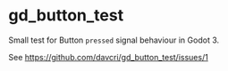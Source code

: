 # gd_button_test

Small test for Button `pressed` signal behaviour in Godot 3. 

See https://github.com/davcri/gd_button_test/issues/1

